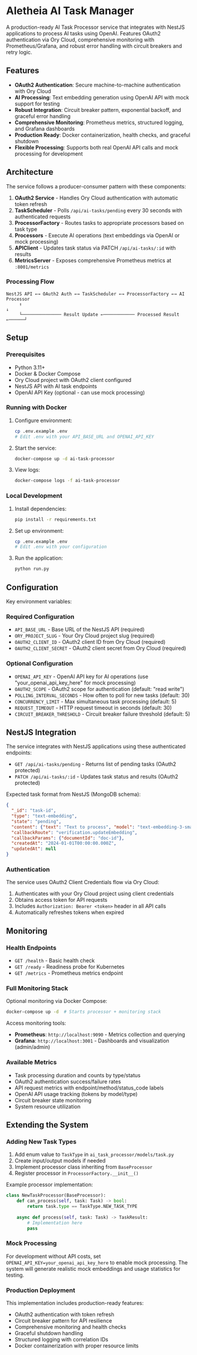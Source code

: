 # Aletheia AI Task Manager

A production-ready AI Task Processor service that integrates with NestJS applications to process AI tasks using OpenAI. Features OAuth2 authentication via Ory Cloud, comprehensive monitoring with Prometheus/Grafana, and robust error handling with circuit breakers and retry logic.

## Features

- **OAuth2 Authentication**: Secure machine-to-machine authentication with Ory Cloud
- **AI Processing**: Text embedding generation using OpenAI API with mock support for testing
- **Robust Integration**: Circuit breaker pattern, exponential backoff, and graceful error handling  
- **Comprehensive Monitoring**: Prometheus metrics, structured logging, and Grafana dashboards
- **Production Ready**: Docker containerization, health checks, and graceful shutdown
- **Flexible Processing**: Supports both real OpenAI API calls and mock processing for development

## Architecture

The service follows a producer-consumer pattern with these components:

1. **OAuth2 Service** - Handles Ory Cloud authentication with automatic token refresh
2. **TaskScheduler** - Polls `/api/ai-tasks/pending` every 30 seconds with authenticated requests
3. **ProcessorFactory** - Routes tasks to appropriate processors based on task type
4. **Processors** - Execute AI operations (text embeddings via OpenAI or mock processing)
5. **APIClient** - Updates task status via PATCH `/api/ai-tasks/:id` with results
6. **MetricsServer** - Exposes comprehensive Prometheus metrics at `:8001/metrics`

### Processing Flow
```
NestJS API ←→ OAuth2 Auth ←→ TaskScheduler ←→ ProcessorFactory ←→ AI Processor
     ↑                                                                    ↓
     └─────────────── Result Update ←──────────── Processed Result ←──────┘
```

## Setup

### Prerequisites

- Python 3.11+
- Docker & Docker Compose
- Ory Cloud project with OAuth2 client configured
- NestJS API with AI task endpoints
- OpenAI API Key (optional - can use mock processing)

### Running with Docker

1. Configure environment:
   ```bash
   cp .env.example .env
   # Edit .env with your API_BASE_URL and OPENAI_API_KEY
   ```

2. Start the service:
   ```bash
   docker-compose up -d ai-task-processor
   ```

3. View logs:
   ```bash
   docker-compose logs -f ai-task-processor
   ```

### Local Development

1. Install dependencies:
   ```bash
   pip install -r requirements.txt
   ```

2. Set up environment:
   ```bash
   cp .env.example .env
   # Edit .env with your configuration
   ```

3. Run the application:
   ```bash
   python run.py
   ```

## Configuration

Key environment variables:

### Required Configuration
- `API_BASE_URL` - Base URL of the NestJS API (required)
- `ORY_PROJECT_SLUG` - Your Ory Cloud project slug (required)
- `OAUTH2_CLIENT_ID` - OAuth2 client ID from Ory Cloud (required)
- `OAUTH2_CLIENT_SECRET` - OAuth2 client secret from Ory Cloud (required)

### Optional Configuration
- `OPENAI_API_KEY` - OpenAI API key for AI operations (use "your_openai_api_key_here" for mock processing)
- `OAUTH2_SCOPE` - OAuth2 scope for authentication (default: "read write")
- `POLLING_INTERVAL_SECONDS` - How often to poll for new tasks (default: 30)
- `CONCURRENCY_LIMIT` - Max simultaneous task processing (default: 5)
- `REQUEST_TIMEOUT` - HTTP request timeout in seconds (default: 30)
- `CIRCUIT_BREAKER_THRESHOLD` - Circuit breaker failure threshold (default: 5)

## NestJS Integration

The service integrates with NestJS applications using these authenticated endpoints:

- `GET /api/ai-tasks/pending` - Returns list of pending tasks (OAuth2 protected)
- `PATCH /api/ai-tasks/:id` - Updates task status and results (OAuth2 protected)

Expected task format from NestJS (MongoDB schema):
```json
{
  "_id": "task-id",
  "type": "text-embedding",
  "state": "pending",
  "content": {"text": "Text to process", "model": "text-embedding-3-small"},
  "callbackRoute": "verification.updateEmbedding",
  "callbackParams": {"documentId": "doc-id"},
  "createdAt": "2024-01-01T00:00:00.000Z",
  "updatedAt": null
}
```

### Authentication
The service uses OAuth2 Client Credentials flow via Ory Cloud:
1. Authenticates with your Ory Cloud project using client credentials
2. Obtains access token for API requests
3. Includes `Authorization: Bearer <token>` header in all API calls
4. Automatically refreshes tokens when expired

## Monitoring

### Health Endpoints
- `GET /health` - Basic health check
- `GET /ready` - Readiness probe for Kubernetes
- `GET /metrics` - Prometheus metrics endpoint

### Full Monitoring Stack
Optional monitoring via Docker Compose:
```bash
docker-compose up -d  # Starts processor + monitoring stack
```

Access monitoring tools:
- **Prometheus**: `http://localhost:9090` - Metrics collection and querying
- **Grafana**: `http://localhost:3001` - Dashboards and visualization (admin/admin)

### Available Metrics
- Task processing duration and counts by type/status
- OAuth2 authentication success/failure rates
- API request metrics with endpoint/method/status_code labels
- OpenAI API usage tracking (tokens by model/type)
- Circuit breaker state monitoring
- System resource utilization

## Extending the System

### Adding New Task Types
1. Add enum value to `TaskType` in `ai_task_processor/models/task.py`
2. Create input/output models if needed  
3. Implement processor class inheriting from `BaseProcessor`
4. Register processor in `ProcessorFactory.__init__()`

Example processor implementation:
```python
class NewTaskProcessor(BaseProcessor):
    def can_process(self, task: Task) -> bool:
        return task.type == TaskType.NEW_TASK_TYPE
    
    async def process(self, task: Task) -> TaskResult:
        # Implementation here
        pass
```

### Mock Processing
For development without API costs, set `OPENAI_API_KEY=your_openai_api_key_here` to enable mock processing. The system will generate realistic mock embeddings and usage statistics for testing.

### Production Deployment
This implementation includes production-ready features:
- OAuth2 authentication with token refresh
- Circuit breaker pattern for API resilience
- Comprehensive monitoring and health checks
- Graceful shutdown handling
- Structured logging with correlation IDs
- Docker containerization with proper resource limits